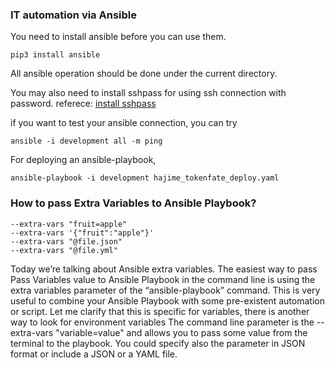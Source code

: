 ### IT automation via Ansible

You need to install ansible before you can use
them.

```shell
pip3 install ansible
```

All ansible operation should be done under the
current directory.

You may also need to install sshpass for using ssh connection
with password. 
referece: [ install sshpass ](https://stackoverflow.com/questions/42835626/ansible-to-use-the-ssh-connection-type-with-passwords-you-must-install-the-s)

if you want to test your ansible connection,
you can try
```shell
ansible -i development all -m ping
```

For deploying an ansible-playbook,
```shell
ansible-playbook -i development hajime_tokenfate_deploy.yaml

```
### How to pass Extra Variables to Ansible Playbook?
```shell
--extra-vars "fruit=apple"
--extra-vars '{"fruit":"apple"}'
--extra-vars "@file.json"
--extra-vars "@file.yml"
```


Today we’re talking about Ansible extra variables. 
The easiest way to pass Pass Variables value to Ansible Playbook 
in the command line is using the extra variables parameter of the “ansible-playbook” command. 
This is very useful to combine your Ansible Playbook with some pre-existent automation or script. Let me clarify that this is specific for variables, 
there is another way to look for environment variables The command line parameter is the --extra-vars 
"variable=value" and allows you to pass some value from the terminal to the playbook. You could specify also the 
parameter in JSON format or include a JSON or a YAML file.

